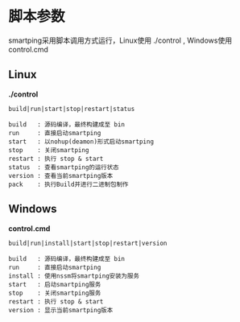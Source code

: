 # 脚本参数

smartping采用脚本调用方式运行，Linux使用 ./control , Windows使用 control.cmd

## Linux

 **./control**

```text
build|run|start|stop|restart|status

build   : 源码编译，最终构建成至 bin
run     : 直接启动smartping
start   : 以nohup(deamon)形式启动smartping
stop    : 关闭smartping
restart : 执行 stop & start
status  : 查看smartping的运行状态
version : 查看当前smartping版本
pack    : 执行Build并进行二进制包制作
```

## Windows

 **control.cmd** 

```text
build|run|install|start|stop|restart|version

build   : 源码编译，最终构建成至 bin
run     : 直接启动smartping
install : 使用nssm将smartping安装为服务
start   : 启动smartping服务
stop    : 关闭smartping服务
restart : 执行 stop & start
version : 显示当前smartping版本
```

